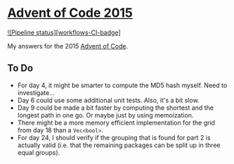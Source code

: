 # [Advent of Code 2015](https://adventofcode.com/2015)

[![Pipeline status][workflows-CI-badge]][actions]

My answers for the 2015 [Advent of Code](https://adventofcode.com/2015).

## To Do

* For day 4, it might be smarter to compute the MD5 hash myself. Need to investigate...
* Day 6 could use some additional unit tests. Also, it's a bit slow.
* Day 9 could be made a bit faster by computing the shortest and the longest path in one go. Or maybe just by using memoization.
* There might be a more memory efficient implementation for the grid from day 18 than a `Vec<bool>`.
* For day 24, I should verify if the grouping that is found for part 2 is actually valid (i.e. that the remaining packages can be split up in three equal groups).


[workflows-ci-rust-badge]: https://github.com/rjvdw/advent-of-code/actions/workflows/ci-2015.yml/badge.svg
[actions]: https://github.com/rjvdw/advent-of-code/actions/workflows/ci-rust-2015.yml
